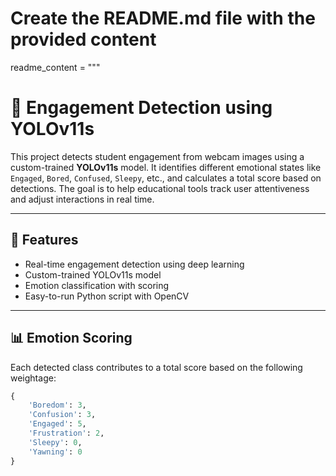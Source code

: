 # Create the README.md file with the provided content
readme_content = """
# 🧠 Engagement Detection using YOLOv11s

This project detects student engagement from webcam images using a custom-trained **YOLOv11s** model. It identifies different emotional states like `Engaged`, `Bored`, `Confused`, `Sleepy`, etc., and calculates a total score based on detections. The goal is to help educational tools track user attentiveness and adjust interactions in real time.

---

## 🎯 Features

- Real-time engagement detection using deep learning
- Custom-trained YOLOv11s model
- Emotion classification with scoring
- Easy-to-run Python script with OpenCV

---

## 📊 Emotion Scoring

Each detected class contributes to a total score based on the following weightage:

```python
{
    'Boredom': 3,
    'Confusion': 3,
    'Engaged': 5,
    'Frustration': 2,
    'Sleepy': 0,
    'Yawning': 0
}
